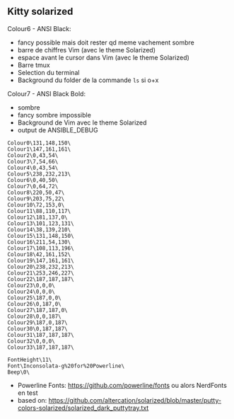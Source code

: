 ## Kitty solarized

Colour6 - ANSI Black:
- fancy possible mais doit rester qd meme vachement sombre
- barre de chiffres Vim (avec le theme Solarized)
- espace avant le cursor dans Vim (avec le theme Solarized)
- Barre tmux
- Selection du terminal
- Background du folder de la commande `ls` si o+x

Colour7 - ANSI Black Bold:
- sombre
- fancy sombre impossible
- Background de Vim avec le theme Solarized
- output de ANSIBLE_DEBUG

```
Colour0\131,148,150\
Colour1\147,161,161\
Colour2\0,43,54\
Colour3\7,54,66\
Colour4\0,43,54\
Colour5\238,232,213\
Colour6\0,40,50\
Colour7\0,64,72\
Colour8\220,50,47\
Colour9\203,75,22\
Colour10\72,153,0\
Colour11\88,110,117\
Colour12\181,137,0\
Colour13\101,123,131\
Colour14\38,139,210\
Colour15\131,148,150\
Colour16\211,54,130\
Colour17\108,113,196\
Colour18\42,161,152\
Colour19\147,161,161\
Colour20\238,232,213\
Colour21\253,246,227\
Colour22\187,187,187\
Colour23\0,0,0\
Colour24\0,0,0\
Colour25\187,0,0\
Colour26\0,187,0\
Colour27\187,187,0\
Colour28\0,0,187\
Colour29\187,0,187\
Colour30\0,187,187\
Colour31\187,187,187\
Colour32\0,0,0\
Colour33\187,187,187\
```

```
FontHeight\11\
Font\Inconsolata-g%20for%20Powerline\
Beep\0\
```

* Powerline Fonts: https://github.com/powerline/fonts ou alors NerdFonts en test
* based on: https://github.com/altercation/solarized/blob/master/putty-colors-solarized/solarized_dark_puttytray.txt
